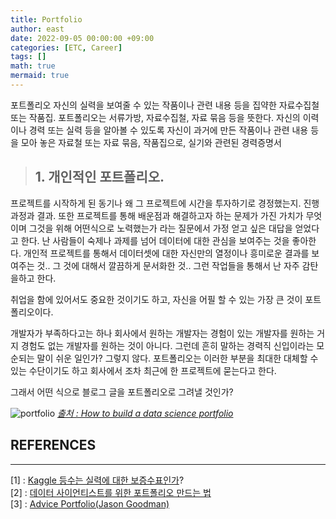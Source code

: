 ```yaml
---
title: Portfolio
author: east
date: 2022-09-05 00:00:00 +09:00
categories: [ETC, Career]
tags: []
math: true
mermaid: true
---
```


포트폴리오
자신의 실력을 보여줄 수 있는 작품이나 관련 내용 등을 집약한 자료수집철 또는 작품집. 포트폴리오는 서류가방, 자료수집철, 자료 묶음 등을 뜻한다. 자신의 이력이나 경력 또는 실력 등을 알아볼 수 있도록 자신이 과거에 만든 작품이나 관련 내용 등을 모아 놓은 자료철 또는 자료 묶음, 작품집으로, 실기와 관련된 경력증명서

> ## 1. 개인적인 포트폴리오.
  
  프로젝트를 시작하게 된 동기나 왜 그 프로젝트에 시간을 투자하기로 경정했는지. 진행과정과 결과. 또한 프로젝트를 통해 배운점과 해결하고자 하는 문제가 가진 가치가 무엇이며 그것을 위해 어떤식으로 노력했는가 라는 질문에서 가정 얻고 싶은 대답을 얻었다고 한다. 난 사람들이 숙제나 과제를 넘어 데이터에 대한 관심을 보여주는 것을 좋아한다. 개인적 프로젝트를 통해서 데이터셋에 대한 자신만의 열정이나 흥미로운 결과를 보여주는 것.. 그 것에 대해서 깔끔하게 문서화한 것.. 그런 작업들을 통해서 난 자주 감탄을하고 한다.

  취업을 함에 있어서도 중요한 것이기도 하고, 자신을 어필 할 수 있는 가장 큰 것이 포트폴리오이다.
  
  개발자가 부족하다고는 하나 회사에서 원하는 개발자는 경험이 있는 개발자를 원하는 거지 경험도 없는 개발자를 원하는 것이 아니다.
  그런데 흔히 말하는 경력직 신입이라는 모순되는 말이 쉬운 일인가? 그렇지 않다. 포트폴리오는 이러한 부분을 최대한 대체할 수 있는 수단이기도 하고 회사에서 조차 최근에 한 프로젝트에 묻는다고 한다.
  
  그래서 어떤 식으로 블로그 글을 포트폴리오로 그려낼 것인가?
   
  
  ![portfolio](https://user-images.githubusercontent.com/77319450/188658151-2d01db09-8643-4844-a0f9-d03226550502.png)
  _[출처 : How to build a data science portfolio](https://towardsdatascience.com/how-to-build-a-data-science-portfolio-5f566517c79c)_
  

## REFERENCES

------

[1] : [Kaggle 등수는 실력에 대한 보증수표인가](https://blog.pabii.co.kr/kaggle-ranking-real-ability/)?  
[2] : [데이터 사이언티스트를 위한 포트폴리오 만드는 법](https://databuzz-team.github.io/2018/12/23/how-to-build-a-data-science-portfolio/)  
[3] : [Advice Portfolio(Jason Goodman)](https://medium.com/@jasonkgoodman/advice-on-building-data-portfolio-projects-c5f96d8a0627)  



